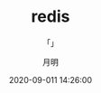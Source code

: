 ---
layout: post
title: "redis"
subtitle: "「」"
author: "月明"
date:  2020-09-011 14:26:00
header-img: "assets/background10.png"
header-mask: 0.3
tags:
  - JavaWeb
  - 学习笔记
  - redis
---